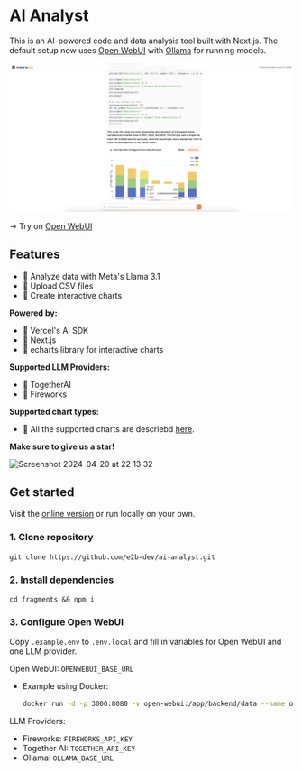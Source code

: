 # AI Analyst
This is an AI-powered code and data analysis tool built with Next.js. The default setup now uses [Open WebUI](https://github.com/open-webui/open-webui) with [Ollama](https://ollama.com/) for running models.

![Preview](preview.png)

→ Try on [Open WebUI](https://github.com/open-webui/open-webui)

## Features
- 🔸 Analyze data with Meta's Llama 3.1
- 🔸 Upload CSV files
- 🔸 Create interactive charts

**Powered by:**
- 🔸 Vercel's AI SDK
- 🔸 Next.js
- 🔸 echarts library for interactive charts

**Supported LLM Providers:**
- 🔸 TogetherAI
- 🔸 Fireworks

**Supported chart types:**
- 🔸 All the supported charts are descriebd [here](https://e2b.dev/docs/code-interpreting/create-charts-visualizations/interactive-charts#supported-intertactive-charts).

**Make sure to give us a star!**

<img width="165" alt="Screenshot 2024-04-20 at 22 13 32" src="https://github.com/mishushakov/llm-scraper/assets/10400064/11e2a79f-a835-48c4-9f85-5c104ca7bb49">


## Get started

Visit the [online version](https://ai-analyst.e2b.dev/) or run locally on your own.

### 1. Clone repository
```
git clone https://github.com/e2b-dev/ai-analyst.git
```

### 2. Install dependencies
```
cd fragments && npm i
```

### 3. Configure Open WebUI
Copy `.example.env` to `.env.local` and fill in variables for Open WebUI and one LLM provider.

Open WebUI: `OPENWEBUI_BASE_URL`

- Example using Docker:
  ```bash
  docker run -d -p 3000:8080 -v open-webui:/app/backend/data --name open-webui --restart always ghcr.io/open-webui/open-webui:ollama
  ```

LLM Providers:
- Fireworks: `FIREWORKS_API_KEY`
- Together AI: `TOGETHER_API_KEY`
- Ollama: `OLLAMA_BASE_URL`

